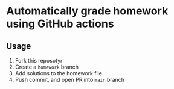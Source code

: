 # Automatically grade homework using GitHub actions

## Usage
1. Fork this reposotyr
1. Create a `homework` branch
1. Add solutions to the homework file
1. Push commit, and open PR into `main` branch
